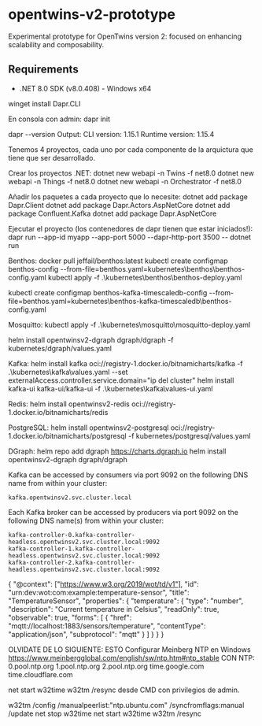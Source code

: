# opentwins-v2-prototype
Experimental prototype for OpenTwins version 2: focused on enhancing scalability and composability.

## Requirements
- .NET 8.0 SDK (v8.0.408) - Windows x64

winget install Dapr.CLI 

En consola con admin:
dapr init


dapr --version
Output:
CLI version: 1.15.1 
Runtime version: 1.15.4

Tenemos 4 proyectos, cada uno por cada componente de la arquictura que tiene que ser desarrollado.


Crear los proyectos .NET:
dotnet new webapi -n Twins -f net8.0
dotnet new webapi -n Things -f net8.0
dotnet new webapi -n Orchestrator -f net8.0

Añadir los paquetes a cada proyecto que lo necesite:
dotnet add package Dapr.Client
dotnet add package Dapr.Actors.AspNetCore
dotnet add package Confluent.Kafka
dotnet add package Dapr.AspNetCore

Ejecutar el proyecto (los contenedores de dapr tienen que estar iniciados!):
dapr run --app-id myapp --app-port 5000 --dapr-http-port 3500 -- dotnet run

Benthos:
docker pull jeffail/benthos:latest
kubectl create configmap benthos-config --from-file=benthos.yaml=kubernetes\benthos\benthos-config.yaml
kubectl apply -f .\kubernetes\benthos\benthos-deploy.yaml

kubectl create configmap benthos-kafka-timescaledb-config --from-file=benthos.yaml=kubernetes\benthos-kafka-timescaledb\benthos-config.yaml


Mosquitto:
kubectl apply -f .\kubernetes\mosquitto\mosquitto-deploy.yaml

helm install opentwinsv2-dgraph dgraph/dgraph -f kubernetes/dgraph/values.yaml

Kafka:
helm install kafka oci://registry-1.docker.io/bitnamicharts/kafka -f .\kubernetes\kafka\values.yaml --set externalAccess.controller.service.domain="ip del cluster"
helm install kafka-ui kafka-ui/kafka-ui -f .\kubernetes\kafka\values-ui.yaml

Redis:
helm install opentwinsv2-redis oci://registry-1.docker.io/bitnamicharts/redis

PostgreSQL:
helm install opentwinsv2-postgresql oci://registry-1.docker.io/bitnamicharts/postgresql -f kubernetes/postgresql/values.yaml


DGraph:
helm repo add dgraph https://charts.dgraph.io
helm install opentwinsv2-dgraph dgraph/dgraph


Kafka can be accessed by consumers via port 9092 on the following DNS name from within your cluster:

    kafka.opentwinsv2.svc.cluster.local

Each Kafka broker can be accessed by producers via port 9092 on the following DNS name(s) from within your cluster:

    kafka-controller-0.kafka-controller-headless.opentwinsv2.svc.cluster.local:9092
    kafka-controller-1.kafka-controller-headless.opentwinsv2.svc.cluster.local:9092
    kafka-controller-2.kafka-controller-headless.opentwinsv2.svc.cluster.local:9092

{
  "@context": ["https://www.w3.org/2019/wot/td/v1"],
  "id": "urn:dev:wot:com:example:temperature-sensor",
  "title": "TemperatureSensor",
  "properties": {
    "temperature": {
      "type": "number",
      "description": "Current temperature in Celsius",
      "readOnly": true,
      "observable": true,
      "forms": [
        {
          "href": "mqtt://localhost:1883/sensors/temperature",
          "contentType": "application/json",
          "subprotocol": "mqtt"
        }
      ]
    }
  }
}

OLVIDATE DE LO SIGUIENTE: ESTO Configurar Meinberg NTP en Windows https://www.meinbergglobal.com/english/sw/ntp.htm#ntp_stable
CON NTP:
0.pool.ntp.org
1.pool.ntp.org
2.pool.ntp.org
time.google.com
time.cloudflare.com

net start w32time
w32tm /resync desde CMD con privilegios de admin.

w32tm /config /manualpeerlist:"ntp.ubuntu.com" /syncfromflags:manual /update
net stop w32time
net start w32time
w32tm /resync